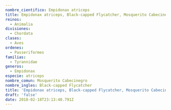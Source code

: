 ```yaml
---
nombre_cientifico: Empidonax atriceps
title: Empidonax atriceps, Black-capped Flycatcher, Mosquerito Cabecinegro
reinos:
  - Animalia
divisiones:
  - Chordata
clases:
  - Aves
ordenes:
  - Passeriformes
familias:
  - Tyrannidae
generos:
  - Empidonax
especie: atriceps
nombre_comun: Mosquerito Cabecinegro
nombre_ingles: Black-capped Flycatcher
title: 'Empidonax atriceps, Black-capped Flycatcher, Mosquerito Cabecinegro'
draft: 'false'
date: 2018-02-18T23:13:40.791Z
---
```


